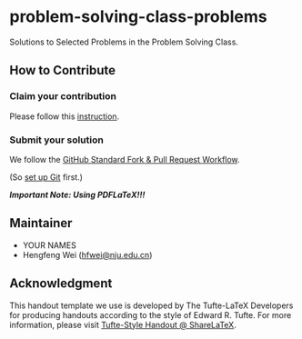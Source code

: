 # problem-solving-class-problems

Solutions to Selected Problems in the Problem Solving Class.

## How to Contribute

### Claim your contribution
Please follow this [instruction](https://github.com/hengxin/problem-solving-class-problems/issues/2).

### Submit your solution
We follow the [GitHub Standard Fork & Pull Request Workflow](https://gist.github.com/Chaser324/ce0505fbed06b947d962).

(So [set up Git](https://help.github.com/articles/set-up-git/) first.)

***Important Note: Using PDFLaTeX!!!***

## Maintainer
- YOUR NAMES
- Hengfeng Wei (hfwei@nju.edu.cn)

## Acknowledgment

This handout template we use is developed by The Tufte-LaTeX Developers 
for producing handouts according to the style of Edward R. Tufte.
For more information, please visit [Tufte-Style Handout @ ShareLaTeX](https://www.sharelatex.com/templates/other/tufte-style-handout).
